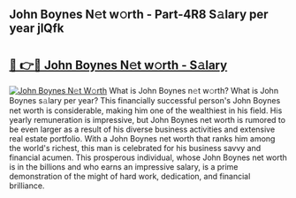 ## John Boynes N𝚎t w𝚘rth - Part-4R8 S𝚊lary per year jlQfk

# <h2><a href="http://gc1o88y.nevu.top/?p=John+Boynes">🔗 👉🔴 John Boynes N𝚎t w𝚘rth - S𝚊lary</a></h2>

[![John Boynes N𝚎t W𝚘rth](https://i.imgur.com/Oavwk0R.jpeg)](http://gc1o88y.nevu.top/?p=John+Boynes)
What is John Boynes n𝚎t w𝚘rth? What is John Boynes s𝚊lary per year?
This financially successful person's John Boynes net worth is considerable, making him one of the wealthiest in his field. His yearly remuneration is impressive, but John Boynes net worth is rumored to be even larger as a result of his diverse business activities and extensive real estate portfolio. With a John Boynes net worth that ranks him among the world's richest, this man is celebrated for his business savvy and financial acumen. This prosperous individual, whose John Boynes net worth is in the billions and who earns an impressive salary, is a prime demonstration of the might of hard work, dedication, and financial brilliance.
